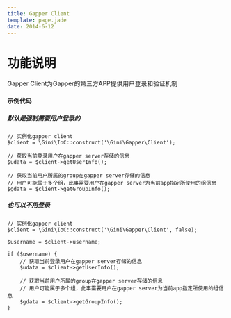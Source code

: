 ```yaml
---
title: Gapper Client
template: page.jade
date: 2014-6-12
---
```


功能说明
===

Gapper Client为Gapper的第三方APP提供用户登录和验证机制

#### 示例代码

##### 默认是强制需要用户登录的

    // 实例化gapper client
    $client = \Gini\IoC::construct('\Gini\Gapper\Client');

    // 获取当前登录用户在gapper server存储的信息
    $udata = $client->getUserInfo();
     
    // 获取当前用户所属的group在gapper server存储的信息
    // 用户可能属于多个组，此事需要用户在gapper server为当前app指定所使用的组信息
    $gdata = $client->getGroupInfo();
    
##### 也可以不用登录

    // 实例化gapper client
    $client = \Gini\IoC::construct('\Gini\Gapper\Client', false);

    $username = $client->username;

    if ($username) {
        // 获取当前登录用户在gapper server存储的信息
        $udata = $client->getUserInfo();

        // 获取当前用户所属的group在gapper server存储的信息
        // 用户可能属于多个组，此事需要用户在gapper server为当前app指定所使用的组信息
        $gdata = $client->getGroupInfo();
    }

